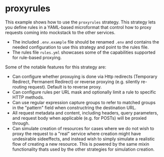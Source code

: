 # proxyrules

This example shows how to use the `proxyrules` strategy. This strategy lets you define rules in a YAML-based microformat that control how to proxy requests coming into mockstack to the other services.

* The included `.env.example` file should be renamed `.env` and contains the needed configuration to use this strategy and point to the rules file.
* The rules file `rules.yml` showcases some of the capabilities supported for rule-based proxying.


Some of the notable features for this strategy are:

* Can configure whether proxuying is done via Http redirects (Temporary Redirect, Permanent Redirect) or reverse proxying (e.g. silently re-routing request). Default is to reverse proxy.
* Can configure rules per URL mask and optionally limit a rule to specific HTTP methods.
* Can use regular expression capture groups to refer to matched groups in the "pattern" field when constructring the destination URL.
* All request metadata and content, including headers, query parameters, and request body when applicable (e.g. for POSTs) will be proxied through.
* Can simulate creation of resources for cases where we do not wish to proxy the request to a "real" service where creation might have undesirable sideeffects, and instead wish to simply simulate a realistic flow of creating a new resource. This is powered by the same mixin functionality thats used by the other strategies for simulation creation.

